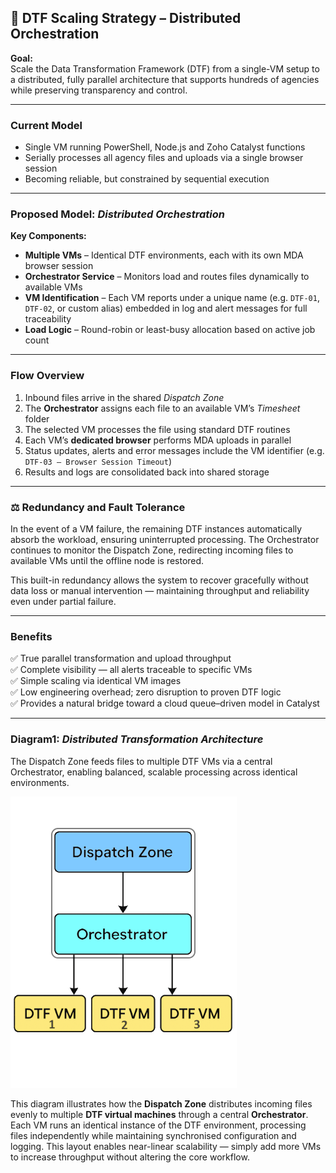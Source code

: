 ## 🧩 DTF Scaling Strategy – Distributed Orchestration

**Goal:**  
Scale the Data Transformation Framework (DTF) from a single-VM setup to a distributed, fully parallel architecture that supports hundreds of agencies while preserving transparency and control.

---

### **Current Model**
- Single VM running PowerShell, Node.js and Zoho Catalyst functions  
- Serially processes all agency files and uploads via a single browser session  
- Becoming reliable, but constrained by sequential execution  

---

### **Proposed Model: *Distributed Orchestration***

**Key Components:**

- **Multiple VMs** – Identical DTF environments, each with its own MDA browser session  
- **Orchestrator Service** – Monitors load and routes files dynamically to available VMs  
- **VM Identification** – Each VM reports under a unique name (e.g. `DTF-01`, `DTF-02`, or custom alias) embedded in log and alert messages for full traceability  
- **Load Logic** – Round-robin or least-busy allocation based on active job count  

---

### **Flow Overview**
1. Inbound files arrive in the shared *Dispatch Zone*  
2. The **Orchestrator** assigns each file to an available VM’s *Timesheet* folder  
3. The selected VM processes the file using standard DTF routines  
4. Each VM’s **dedicated browser** performs MDA uploads in parallel  
5. Status updates, alerts and error messages include the VM identifier (e.g. `DTF-03 – Browser Session Timeout`)  
6. Results and logs are consolidated back into shared storage  

---

### ⚖️ Redundancy and Fault Tolerance  

In the event of a VM failure, the remaining DTF instances automatically absorb the workload, ensuring uninterrupted processing. The Orchestrator continues to monitor the Dispatch Zone, redirecting incoming files to available VMs until the offline node is restored.  

This built-in redundancy allows the system to recover gracefully without data loss or manual intervention — maintaining throughput and reliability even under partial failure.  

---

### **Benefits**
✅ True parallel transformation and upload throughput  
✅ Complete visibility — all alerts traceable to specific VMs  
✅ Simple scaling via identical VM images  
✅ Low engineering overhead; zero disruption to proven DTF logic  
✅ Provides a natural bridge toward a cloud queue–driven model in Catalyst  

---

### **Diagram1:** *Distributed Transformation Architecture*

The Dispatch Zone feeds files to multiple DTF VMs via a central Orchestrator, enabling balanced, scalable processing across identical environments.

![distribution_Illustration](https://github.com/GMJ2023/assets/blob/main/distribution_Illustration.png)

This diagram illustrates how the **Dispatch Zone** distributes incoming files evenly to multiple **DTF virtual machines** through a central **Orchestrator**. Each VM runs an identical instance of the DTF environment, processing files independently while maintaining synchronised configuration and logging. This layout enables near-linear scalability — simply add more VMs to increase throughput without altering the core workflow.

